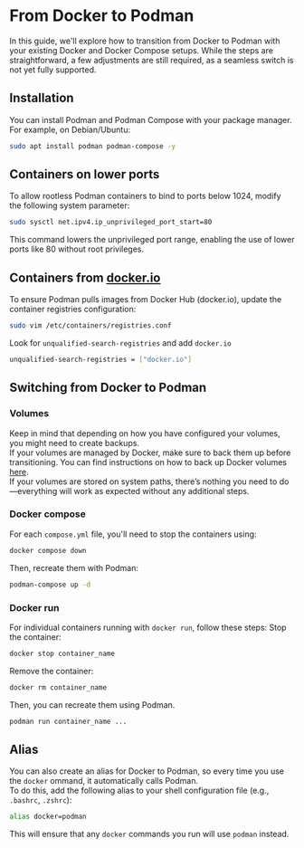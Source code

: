 # From Docker to Podman

In this guide, we'll explore how to transition from Docker to Podman with your existing Docker and Docker Compose setups.
While the steps are straightforward, a few adjustments are still required, as a seamless switch is not yet fully supported.  

## Installation

You can install Podman and Podman Compose with your package manager.  
For example, on Debian/Ubuntu:

```bash
sudo apt install podman podman-compose -y
```

## Containers on lower ports

To allow rootless Podman containers to bind to ports below 1024, modify the following system parameter:

```bash
sudo sysctl net.ipv4.ip_unprivileged_port_start=80
```

This command lowers the unprivileged port range, enabling the use of lower ports like 80 without root privileges.

## Containers from [docker.io](https://hub.docker.com)

To ensure Podman pulls images from Docker Hub (docker.io), update the container registries configuration:

```bash
sudo vim /etc/containers/registries.conf
```

Look for `unqualified-search-registries` and add `docker.io`

```bash
unqualified-search-registries = ["docker.io"]
```

## Switching from Docker to Podman

### Volumes

Keep in mind that depending on how you have configured your volumes, you might need to create backups.  
If your volumes are managed by Docker, make sure to back them up before transitioning. You can find instructions on how to back up Docker volumes [here](https://docs.docker.com/engine/storage/volumes/#back-up-restore-or-migrate-data-volumes).  
If your volumes are stored on system paths, there’s nothing you need to do—everything will work as expected without any additional steps.  

### Docker compose

For each `compose.yml` file, you'll need to stop the containers using:

```bash
docker compose down
```

Then, recreate them with Podman:

```bash
podman-compose up -d
```

### Docker run

For individual containers running with `docker run`, follow these steps:
Stop the container:

```bash
docker stop container_name
```

Remove the container:

```bash
docker rm container_name
```

Then, you can recreate them using Podman.

```bash
podman run container_name ...
```

## Alias

You can also create an alias for Docker to Podman, so every time you use the `docker` ommand, it automatically calls Podman.  
To do this, add the following alias to your shell configuration file (e.g., `.bashrc`, `.zshrc`):

```bash
alias docker=podman
```

This will ensure that any `docker` commands you run will use `podman` instead.
